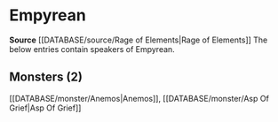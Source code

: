 ﻿---
id: '115'
name: Empyrean
rarity: Uncommon
rus_type_level: null
source: '[[DATABASE/source/Rage of Elements|Rage of Elements]]'
trait:
- '[[DATABASE/trait/Uncommon|Uncommon]]'
type: Language

---
# Empyrean

**Source** [[DATABASE/source/Rage of Elements|Rage of Elements]]
The below entries contain speakers of Empyrean.

## Monsters (2)

[[DATABASE/monster/Anemos|Anemos]], [[DATABASE/monster/Asp Of Grief|Asp Of Grief]]